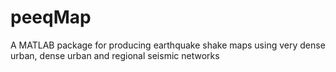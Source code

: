 # peeqMap
A MATLAB package for producing earthquake shake maps using very dense urban, dense urban and regional seismic networks
